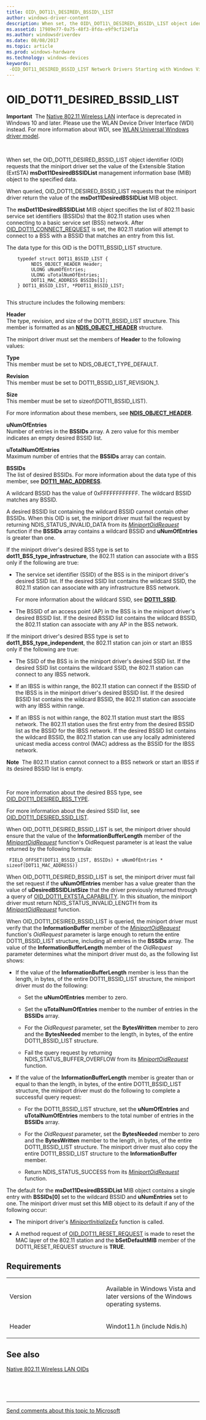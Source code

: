 ```yaml
---
title: OID\_DOT11\_DESIRED\_BSSID\_LIST
author: windows-driver-content
description: When set, the OID\_DOT11\_DESIRED\_BSSID\_LIST object identifier (OID) requests that the miniport driver set the value of the Extensible Station (ExtSTA) msDot11DesiredBSSIDList management information base (MIB) object to the specified data.
ms.assetid: 17989e77-0a75-48f3-8fda-e9f9cf124f1a
ms.author: windowsdriverdev
ms.date: 08/08/2017
ms.topic: article
ms.prod: windows-hardware
ms.technology: windows-devices
keywords: 
 -OID_DOT11_DESIRED_BSSID_LIST Network Drivers Starting with Windows Vista
---
```


# OID\_DOT11\_DESIRED\_BSSID\_LIST


**Important**  The [Native 802.11 Wireless LAN](https://msdn.microsoft.com/library/windows/hardware/ff560690) interface is deprecated in Windows 10 and later. Please use the WLAN Device Driver Interface (WDI) instead. For more information about WDI, see [WLAN Universal Windows driver model](https://msdn.microsoft.com/library/windows/hardware/dn897672).

 

When set, the OID\_DOT11\_DESIRED\_BSSID\_LIST object identifier (OID) requests that the miniport driver set the value of the Extensible Station (ExtSTA) **msDot11DesiredBSSIDList** management information base (MIB) object to the specified data.

When queried, OID\_DOT11\_DESIRED\_BSSID\_LIST requests that the miniport driver return the value of the **msDot11DesiredBSSIDList** MIB object.

The **msDot11DesiredBSSIDList** MIB object specifies the list of 802.11 basic service set identifiers (BSSIDs) that the 802.11 station uses when connecting to a basic service set (BSS) network. After [OID\_DOT11\_CONNECT\_REQUEST](oid-dot11-connect-request.md) is set, the 802.11 station will attempt to connect to a BSS with a BSSID that matches an entry from this list.

The data type for this OID is the DOT11\_BSSID\_LIST structure.

```ManagedCPlusPlus
    typedef struct DOT11_BSSID_LIST {
         NDIS_OBJECT_HEADER Header;
         ULONG uNumOfEntries;
         ULONG uTotalNumOfEntries;
         DOT11_MAC_ADDRESS BSSIDs[1];
    } DOT11_BSSID_LIST, *PDOT11_BSSID_LIST;
  
```

This structure includes the following members:

<a href="" id="header"></a>**Header**  
The type, revision, and size of the DOT11\_BSSID\_LIST structure. This member is formatted as an [**NDIS\_OBJECT\_HEADER**](https://msdn.microsoft.com/library/windows/hardware/ff566588) structure.

The miniport driver must set the members of **Header** to the following values:

<a href="" id="type"></a>**Type**  
This member must be set to NDIS\_OBJECT\_TYPE\_DEFAULT.

<a href="" id="revision"></a>**Revision**  
This member must be set to DOT11\_BSSID\_LIST\_REVISION\_1.

<a href="" id="size"></a>**Size**  
This member must be set to sizeof(DOT11\_BSSID\_LIST).

For more information about these members, see [**NDIS\_OBJECT\_HEADER**](https://msdn.microsoft.com/library/windows/hardware/ff566588).

<a href="" id="unumofentries"></a>**uNumOfEntries**  
Number of entries in the **BSSIDs** array. A zero value for this member indicates an empty desired BSSID list.

<a href="" id="utotalnumofentries"></a>**uTotalNumOfEntries**  
Maximum number of entries that the **BSSIDs** array can contain.

<a href="" id="bssids"></a>**BSSIDs**  
The list of desired BSSIDs. For more information about the data type of this member, see [**DOT11\_MAC\_ADDRESS**](https://msdn.microsoft.com/library/windows/hardware/ff548681).

A wildcard BSSID has the value of 0xFFFFFFFFFFFF. The wildcard BSSID matches any BSSID.

A desired BSSID list containing the wildcard BSSID cannot contain other BSSIDs. When this OID is set, the miniport driver must fail the request by returning NDIS\_STATUS\_INVALID\_DATA from its [*MiniportOidRequest*](https://msdn.microsoft.com/library/windows/hardware/ff559416) function if the **BSSIDs** array contains a wildcard BSSID and **uNumOfEntries** is greater than one.

If the miniport driver's desired BSS type is set to **dot11\_BSS\_type\_infrastructure**, the 802.11 station can associate with a BSS only if the following are true:

-   The service set identifier (SSID) of the BSS is in the miniport driver's desired SSID list. If the desired SSID list contains the wildcard SSID, the 802.11 station can associate with any infrastructure BSS network.

    For more information about the wildcard SSID, see [**DOT11\_SSID**](https://msdn.microsoft.com/library/windows/hardware/ff548773).

-   The BSSID of an access point (AP) in the BSS is in the miniport driver's desired BSSID list. If the desired BSSID list contains the wildcard BSSID, the 802.11 station can associate with any AP in the BSS network.

If the miniport driver's desired BSS type is set to **dot11\_BSS\_type\_independent**, the 802.11 station can join or start an IBSS only if the following are true:

-   The SSID of the BSS is in the miniport driver's desired SSID list. If the desired SSID list contains the wildcard SSID, the 802.11 station can connect to any IBSS network.

-   If an IBSS is within range, the 802.11 station can connect if the BSSID of the IBSS is in the miniport driver's desired BSSID list. If the desired BSSID list contains the wildcard BSSID, the 802.11 station can associate with any IBSS within range.

-   If an IBSS is not within range, the 802.11 station must start the IBSS network. The 802.11 station uses the first entry from the desired BSSID list as the BSSID for the IBSS network. If the desired BSSID list contains the wildcard BSSID, the 802.11 station can use any locally administered unicast media access control (MAC) address as the BSSID for the IBSS network.

**Note**  The 802.11 station cannot connect to a BSS network or start an IBSS if its desired BSSID list is empty.

 

For more information about the desired BSS type, see [OID\_DOT11\_DESIRED\_BSS\_TYPE](oid-dot11-desired-bss-type.md).

For more information about the desired SSID list, see [OID\_DOT11\_DESIRED\_SSID\_LIST](oid-dot11-desired-ssid-list.md).

When OID\_DOT11\_DESIRED\_BSSID\_LIST is set, the miniport driver should ensure that the value of the **InformationBufferLength** member of the [*MiniportOidRequest*](https://msdn.microsoft.com/library/windows/hardware/ff559416) function's OidRequest parameter is at least the value returned by the following formula:

```
 FIELD_OFFSET(DOT11_BSSID_LIST, BSSIDs) + uNumOfEntries * sizeof(DOT11_MAC_ADDRESS))
```

When OID\_DOT11\_DESIRED\_BSSID\_LIST is set, the miniport driver must fail the set request if the **uNumOfEntries** member has a value greater than the value of **uDesiredBSSIDListSize** that the driver previously returned through a query of [OID\_DOT11\_EXTSTA\_CAPABILITY](oid-dot11-extsta-capability.md). In this situation, the miniport driver must return NDIS\_STATUS\_INVALID\_LENGTH from its [*MiniportOidRequest*](https://msdn.microsoft.com/library/windows/hardware/ff559416) function.

When OID\_DOT11\_DESIRED\_BSSID\_LIST is queried, the miniport driver must verify that the **InformationBuffer** member of the [*MiniportOidRequest*](https://msdn.microsoft.com/library/windows/hardware/ff559416) function's *OidRequest* parameter is large enough to return the entire DOT11\_BSSID\_LIST structure, including all entries in the **BSSIDs** array. The value of the **InformationBufferLength** member of the *OidRequest* parameter determines what the miniport driver must do, as the following list shows:

-   If the value of the **InformationBufferLength** member is less than the length, in bytes, of the entire DOT11\_BSSID\_LIST structure, the miniport driver must do the following:

    -   Set the **uNumOfEntries** member to zero.

    -   Set the **uTotalNumOfEntries** member to the number of entries in the **BSSIDs** array.

    -   For the *OidRequest* parameter, set the **BytesWritten** member to zero and the **BytesNeeded** member to the length, in bytes, of the entire DOT11\_BSSID\_LIST structure.

    -   Fail the query request by returning NDIS\_STATUS\_BUFFER\_OVERFLOW from its [*MiniportOidRequest*](https://msdn.microsoft.com/library/windows/hardware/ff559416) function.

-   If the value of the **InformationBufferLength** member is greater than or equal to than the length, in bytes, of the entire DOT11\_BSSID\_LIST structure, the miniport driver must do the following to complete a successful query request:

    -   For the DOT11\_BSSID\_LIST structure, set the **uNumOfEntries** and **uTotalNumOfEntries** members to the total number of entries in the **BSSIDs** array.

    -   For the *OidRequest* parameter, set the **BytesNeeded** member to zero and the **BytesWritten** member to the length, in bytes, of the entire DOT11\_BSSID\_LIST structure. The miniport driver must also copy the entire DOT11\_BSSID\_LIST structure to the **InformationBuffer** member.

    -   Return NDIS\_STATUS\_SUCCESS from its [*MiniportOidRequest*](https://msdn.microsoft.com/library/windows/hardware/ff559416) function.

The default for the **msDot11DesiredBSSIDList** MIB object contains a single entry with **BSSIDs\[0\]** set to the wildcard BSSID and **uNumEntries** set to one. The miniport driver must set this MIB object to its default if any of the following occur:

-   The miniport driver's [*MiniportInitializeEx*](https://msdn.microsoft.com/library/windows/hardware/ff559389) function is called.

-   A method request of [OID\_DOT11\_RESET\_REQUEST](oid-dot11-reset-request.md) is made to reset the MAC layer of the 802.11 station and the **bSetDefaultMIB** member of the DOT11\_RESET\_REQUEST structure is **TRUE**.

Requirements
------------

<table>
<colgroup>
<col width="50%" />
<col width="50%" />
</colgroup>
<tbody>
<tr class="odd">
<td><p>Version</p></td>
<td><p>Available in Windows Vista and later versions of the Windows operating systems.</p></td>
</tr>
<tr class="even">
<td><p>Header</p></td>
<td>Windot11.h (include Ndis.h)</td>
</tr>
</tbody>
</table>

## See also


[Native 802.11 Wireless LAN OIDs](https://msdn.microsoft.com/library/windows/hardware/ff560691)

 

 


--------------------
[Send comments about this topic to Microsoft](mailto:wsddocfb@microsoft.com?subject=Documentation%20feedback%20%5Bnetvista\netvista%5D:%20OID_DOT11_DESIRED_BSSID_LIST%20%20RELEASE:%20%288/8/2017%29&body=%0A%0APRIVACY%20STATEMENT%0A%0AWe%20use%20your%20feedback%20to%20improve%20the%20documentation.%20We%20don't%20use%20your%20email%20address%20for%20any%20other%20purpose,%20and%20we'll%20remove%20your%20email%20address%20from%20our%20system%20after%20the%20issue%20that%20you're%20reporting%20is%20fixed.%20While%20we're%20working%20to%20fix%20this%20issue,%20we%20might%20send%20you%20an%20email%20message%20to%20ask%20for%20more%20info.%20Later,%20we%20might%20also%20send%20you%20an%20email%20message%20to%20let%20you%20know%20that%20we've%20addressed%20your%20feedback.%0A%0AFor%20more%20info%20about%20Microsoft's%20privacy%20policy,%20see%20http://privacy.microsoft.com/default.aspx. "Send comments about this topic to Microsoft")


